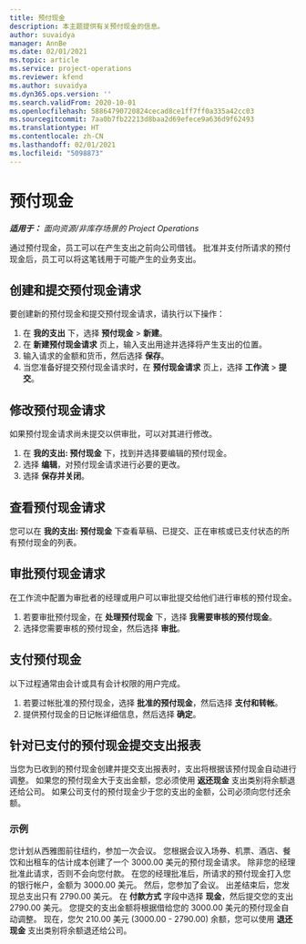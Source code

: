 ```yaml
---
title: 预付现金
description: 本主题提供有关预付现金的信息。
author: suvaidya
manager: AnnBe
ms.date: 02/01/2021
ms.topic: article
ms.service: project-operations
ms.reviewer: kfend
ms.author: suvaidya
ms.dyn365.ops.version: ''
ms.search.validFrom: 2020-10-01
ms.openlocfilehash: 58864790720824cecad8ce1ff7ff0a335a42cc03
ms.sourcegitcommit: 7aa0b7fb22213d8baa2d69efece9a636d9f62493
ms.translationtype: HT
ms.contentlocale: zh-CN
ms.lasthandoff: 02/01/2021
ms.locfileid: "5098873"
---
```

# <a name="cash-advance"></a>预付现金

_**适用于：** 面向资源/非库存场景的 Project Operations_

通过预付现金，员工可以在产生支出之前向公司借钱。 批准并支付所请求的预付现金后，员工可以将这笔钱用于可能产生的业务支出。 

## <a name="create-and-submit-a-cash-advance-request"></a>创建和提交预付现金请求
要创建新的预付现金和提交预付现金请求，请执行以下操作： 

1. 在 **我的支出** 下，选择 **预付现金** > **新建**。 
2. 在 **新建预付现金请求** 页上，输入支出用途并选择将产生支出的位置。
3. 输入请求的金额和货币，然后选择 **保存**。 
4. 当您准备好提交预付现金请求时，在 **预付现金请求** 页上，选择 **工作流** > **提交**。

## <a name="modify-a-cash-advance-request"></a>修改预付现金请求

如果预付现金请求尚未提交以供审批，可以对其进行修改。

1. 在 **我的支出: 预付现金** 下，找到并选择要编辑的预付现金。
2. 选择 **编辑**，对预付现金请求进行必要的更改。 
3. 选择 **保存并关闭**。


## <a name="view-cash-advance-requests"></a>查看预付现金请求
您可以在 **我的支出: 预付现金** 下查看草稿、已提交、正在审核或已支付状态的所有预付现金的列表。 

## <a name="approve-cash-advance-requests"></a>审批预付现金请求

在工作流中配置为审批者的经理或用户可以审批提交给他们进行审核的预付现金。 

1. 若要审批预付现金，在 **处理预付现金** 下，选择 **我需要审核的预付现金**。
2. 选择您需要审核的预付现金，然后选择 **审批**。  

## <a name="pay-cash-advances"></a>支付预付现金 
以下过程通常由会计或具有会计权限的用户完成。

1. 若要过帐批准的预付现金，选择 **批准的预付现金**，然后选择 **支付和转帐**。  
2. 提供预付现金的日记帐详细信息，然后选择 **确定**。 

## <a name="submit-an-expense-report-against-a-paid-cash-advance"></a>针对已支付的预付现金提交支出报表 

当您为已收到的预付现金创建并提交支出报表时，支出将根据该预付现金自动进行调整。 如果您的预付现金大于支出金额，您必须使用 **返还现金** 支出类别将余额退还给公司。 如果公司支付的预付现金少于您的支出的金额，公司必须向您付还余额。 

### <a name="example"></a>示例
您计划从西雅图前往纽约，参加一次会议。 您根据会议入场券、机票、酒店、餐饮和出租车的估计成本创建了一个 3000.00 美元的预付现金请求。 除非您的经理批准此请求，否则不会向您付款。 在您的经理批准后，所请求的预付现金打入您的银行帐户，金额为 3000.00 美元。 然后，您参加了会议。 出差结束后，您发现总支出只有 2790.00 美元。 在 **付款方式** 字段中选择 **现金**，然后提交您的支出 2790.00 美元。 您提交的支出金额将根据借给您的 3000.00 美元的预付现金自动调整。 现在，您欠 210.00 美元 (3000.00 - 2790.00) 余额，您可以使用 **退还现金** 支出类别将余额退还给公司。

